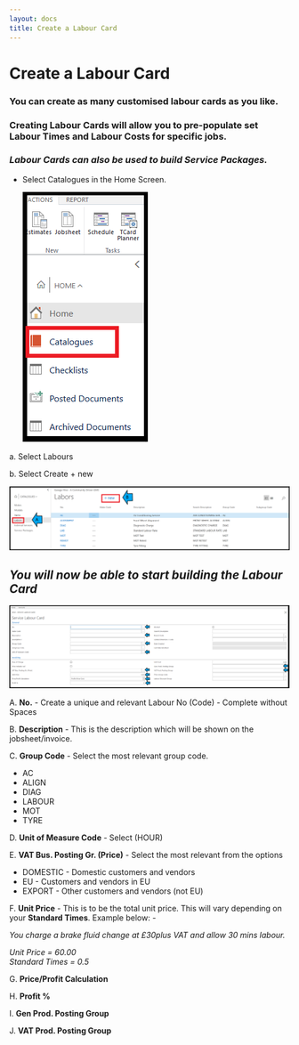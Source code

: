 ```yaml
---
layout: docs
title: Create a Labour Card 
---
```


#   Create a Labour Card 

### You can create as many customised labour cards as you like. 

### Creating Labour Cards will allow you to pre-populate set Labour Times and Labour Costs for specific jobs. 

### ***Labour Cards can also be used to build Service Packages.***  

*   Select Catalogues in the Home Screen.

    ![](media/garagehive-create-a-labour-card1.png)
    
a.  Select Labours

b.  Select Create + new

![](media/garagehive-create-a-labour-card2.png)

##    *You will now be able to start building the Labour Card*

![](media/garagehive-create-a-labour-card3.png)

A.  **No.** - Create a unique and relevant Labour No (Code) - Complete without Spaces

B.  **Description** - This is the description which will be shown on the jobsheet/invoice. 

C.  **Group Code**  - Select the most relevant group code.

*   AC
*   ALIGN
*   DIAG
*   LABOUR
*   MOT
*   TYRE 

D.  **Unit of Measure Code** - Select (HOUR) 

E.  **VAT Bus. Posting Gr. (Price)** - Select the most relevant from the options 

*   DOMESTIC - Domestic customers and vendors 
*   EU - Customers and vendors in EU
*   EXPORT - Other customers and vendors (not EU) 

F.  **Unit Price** - This is to be the total unit price. This will vary depending on your **Standard Times**. Example below: - 

*You charge a brake fluid change at £30plus VAT and allow 30 mins labour.* 

*Unit Price = 60.00*<br>
*Standard Times = 0.5*

G.  **Price/Profit Calculation**

H.  **Profit %**

I.  **Gen Prod. Posting Group**

J.  **VAT Prod. Posting Group** 


